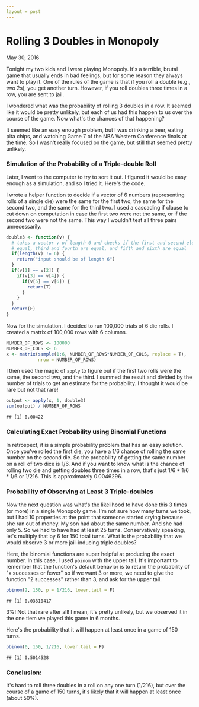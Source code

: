 ```yaml
---
layout = post
---
```


# Rolling 3 Doubles in Monopoly
May 30, 2016  

Tonight my two kids and I were playing Monopoly. It's a terrible, brutal game that usually ends in bad feelings, but for some reason they always want to play it. One of the rules of the game is that if you roll a double (e.g., two 2s), you get another turn. However, if you roll doubles three times in a row, you are sent to jail.

I wondered what was the probability of rolling 3 doubles in a row. It seemed like it would be pretty unlikely, but each of us had this happen to us over the course of the game. Now what's the chances of that happening?

It seemed like an easy enough problem, but I was drinking a beer, eating pita chips, and watching Game 7 of the NBA Western Conference finals at the time. So I wasn't really focused on the game, but still that seemed pretty unlikely.

### Simulation of the Probability of a Triple-double Roll
Later, I went to the computer to try to sort it out. I figured it would be easy enough as a simulation, and so I tried it. Here's the code.

I wrote a helper function to decide if a vector of 6 numbers (representing rolls of a single die) were the same for the first two, the same for the second two, and the same for the third two. I used a cascading if clause to cut down on computation in case the first two were not the same, or if the second two were not the same. This way I wouldn't test all three pairs unnecessarily.


```r
double3 <- function(v) {
  # takes a vector v of length 6 and checks if the first and second elements are
  # equal, third and fourth are equal, and fifth and sixth are equal
  if(length(v) != 6) {
    return("input should be of length 6")
  }
  if(v[1] == v[2]) {
    if(v[3] == v[4]) {
      if(v[5] == v[6]) {
        return(T)
      }
    }
  }
  return(F)
}
```

Now for the simulation. I decided to run 100,000 trials of 6 die rolls. I created a matrix of 100,000 rows with 6 columns.

```r
NUMBER_OF_ROWS <- 100000
NUMBER_OF_COLS <- 6
x <- matrix(sample(1:6, NUMBER_OF_ROWS*NUMBER_OF_COLS, replace = T), 
            nrow = NUMBER_OF_ROWS)
```

I then used the magic of `apply` to figure out if the first two rolls were the same, the second two, and the third. I summed the result and divided by the number of trials to get an estimate for the probability. I thought it would be rare but not that rare!

```r
output <- apply(x, 1, double3)
sum(output) / NUMBER_OF_ROWS
```

```
## [1] 0.00422
```

### Calculating Exact Probability using Binomial Functions
In retrospect, it is a simple probability problem that has an easy solution. Once you've rolled the first die, you have a 1/6 chance of rolling the same number on the second die. So the probability of getting the same number on a roll of two dice is 1/6. And if you want to know what is the chance of rolling two die and getting doubles three times in a row, that's just 1/6 * 1/6 * 1/6 or 1/216. This is approximately 0.0046296.

### Probability of Observing at Least 3 Triple-doubles
Now the next question was what's the likelihood to have done this 3 times (or more) in a single Monopoly game. I'm not sure how many turns we took, but I had 10 properties at the point that someone started crying because she ran out of money. My son had about the same number. And she had only 5. So we had to have had at least 25 turns. Conservatively speaking, let's multiply that by 6 for 150 total turns. What is the probability that we would observe 3 or more jail-inducing triple doubles?

Here, the binomial functions are super helpful at producing the exact number. In this case, I used `pbinom` with the upper tail. It's important to remember that the function's default behavior is to return the probability of "x successes or fewer" so if we want 3 or more, we need to give the function "2 successes" rather than 3, and ask for the upper tail.


```r
pbinom(2, 150, p = 1/216, lower.tail = F)
```

```
## [1] 0.03310417
```

3%! Not that rare after all! I mean, it's pretty unlikely, but we observed it in the one tiem we played this game in 6 months.

Here's the probability that it will happen at least once in a game of 150 turns.

```r
pbinom(0, 150, 1/216, lower.tail = F)
```

```
## [1] 0.5014528
```

### Conclusion:
It's hard to roll three doubles in a roll on any one turn (1/216), but over the course of a game of 150 turns, it's likely that it will happen at least once (about 50%).
